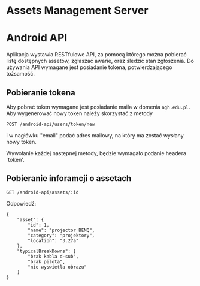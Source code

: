 Assets Management Server
=========================

# Android API

Aplikacja wystawia RESTfulowe API, za pomocą którego można pobierać listę dostępnych assetów, zgłaszać awarie, oraz śledzić stan zgłoszenia. Do używania API wymagane jest posiadanie tokena, potwierdzającego tożsamość. 

## Pobieranie tokena
Aby pobrać token wymagane jest posiadanie maila w domenia `agh.edu.pl`. Aby wygenerować nowy token należy skorzystać z metody
```
POST /android-api/users/token/new
```
i w nagłówku "email" podać adres mailowy, na który ma zostać wysłany nowy token.

Wywołanie każdej następnej metody, będzie wymagało podanie headera `token'.

## Pobieranie inforamcji o assetach
```
GET /android-api/assets/:id  
```

Odpowiedź:
```
{
    "asset": {
        "id": 1,
        "name": "projector BENQ",
        "category": "projektory",
        "location": "3.27a"
    },
    "typicalBreakDowns": [
        "brak kabla d-sub",
        "brak pilota",
        "nie wyswietla obrazu"
    ]
}
```
